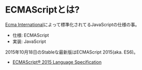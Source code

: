 # ECMAScriptとは?

[Ecma International](http://www.ecma-international.org/default.htm "Ecma International")によって標準化されてるJavaScriptの仕様の事。

-   仕様: ECMAScript
-   実装: JavaScript

2015年10月18日のStableな最新版はECMAScript 2015(aka. ES6)。

-   [ECMAScript® 2015 Language Specification](http://www.ecma-international.org/publications/standards/Ecma-262.htm "ECMAScript® 2015 Language Specification")
